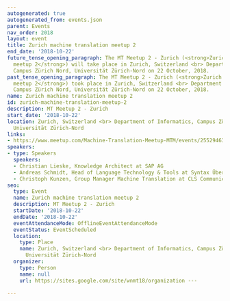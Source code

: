 ```yaml
---
autogenerated: true
autogenerated_from: events.json
parent: Events
nav_order: 2018
layout: event
title: Zurich machine translation meetup 2
end_date: '2018-10-22'
future_tense_opening_paragraph: The MT Meetup 2 - Zurich (<strong>Zurich machine translation
  meetup 2</strong>) will take place in Zurich, Switzerland <br> Department of Informatics,
  Campus Zürich Nord, Universität Zürich-Nord on 22 October, 2018.
past_tense_opening_paragraph: The MT Meetup 2 - Zurich (<strong>Zurich machine translation
  meetup 2</strong>) took place in Zurich, Switzerland <br> Department of Informatics,
  Campus Zürich Nord, Universität Zürich-Nord on 22 October, 2018.
name: Zurich machine translation meetup 2
id: zurich-machine-translation-meetup-2
description: MT Meetup 2 - Zurich
start_date: '2018-10-22'
location: Zurich, Switzerland <br> Department of Informatics, Campus Zürich Nord,
  Universität Zürich-Nord
links:
- https://www.meetup.com/Machine-Translation-Meetup-MTM/events/255294636/
speakers:
- type: Speakers
  speakers:
  - Christian Lieske, Knowledge Architect at SAP AG
  - Andreas Schmidt, Head of Language Technology & Tools at Syntax Übersetzungen AG
  - Christoph Kunzen, Group Manager Machine Translation at CLS Communication AG
seo:
  type: Event
  name: Zurich machine translation meetup 2
  description: MT Meetup 2 - Zurich
  startDate: '2018-10-22'
  endDate: '2018-10-22'
  eventAttendanceMode: OfflineEventAttendanceMode
  eventStatus: EventScheduled
  location:
    type: Place
    name: Zurich, Switzerland <br> Department of Informatics, Campus Zürich Nord,
      Universität Zürich-Nord
  organizer:
    type: Person
    name: null
    url: https://sites.google.com/site/wnmt18/organization ---

---
```


